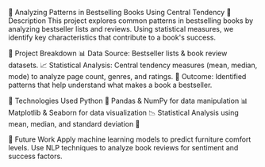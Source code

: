 📌 Analyzing Patterns in Bestselling Books Using Central Tendency
🔹 Description
This project explores common patterns in bestselling books by analyzing bestseller lists and reviews. Using statistical measures, we identify key characteristics that contribute to a book's success.

🔹 Project Breakdown
📊 Data Source: Bestseller lists & book review datasets.
📈 Statistical Analysis: Central tendency measures (mean, median, mode) to analyze page count, genres, and ratings.
🎯 Outcome: Identified patterns that help understand what makes a book a bestseller.

🚀 Technologies Used
Python 🐍
Pandas & NumPy for data manipulation 📊
Matplotlib & Seaborn for data visualization 📉
Statistical Analysis using mean, median, and standard deviation 🧮

📢 Future Work
Apply machine learning models to predict furniture comfort levels.
Use NLP techniques to analyze book reviews for sentiment and success factors.

